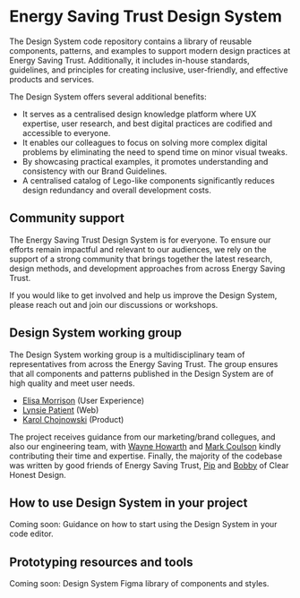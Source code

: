 # Energy Saving Trust Design System

The Design System code repository contains a library of reusable components, patterns, and examples to support modern design practices at Energy Saving Trust. Additionally, it includes in-house standards, guidelines, and principles for creating inclusive, user-friendly, and effective products and services.

The Design System offers several additional benefits:

- It serves as a centralised design knowledge platform where UX expertise, user research, and best digital practices are codified and accessible to everyone.
- It enables our colleagues to focus on solving more complex digital problems by eliminating the need to spend time on minor visual tweaks.
- By showcasing practical examples, it promotes understanding and consistency with our Brand Guidelines.
- A centralised catalog of Lego-like components significantly reduces design redundancy and overall development costs.

## Community support

The Energy Saving Trust Design System is for everyone. To ensure our efforts remain impactful and relevant to our audiences, we rely on the support of a strong community that brings together the latest research, design methods, and development approaches from across Energy Saving Trust.

If you would like to get involved and help us improve the Design System, please reach out and join our discussions or workshops.

## Design System working group

The Design System working group is a multidisciplinary team of representatives from across the Energy Saving Trust. The group ensures that all components and patterns published in the Design System are of high quality and meet user needs.

- [Elisa Morrison](https://github.com/elisa-est) (User Experience)
- [Lynsie Patient](https://github.com/lynsiepatient) (Web)
- [Karol Chojnowski](https://github.com/EST-Karol) (Product)

The project receives guidance from our marketing/brand collegues, and also our engineering team, with [Wayne Howarth](https://github.com/est-wayne) and [Mark Coulson](https://github.com/Mark-Coulson) kindly contributing their time and expertise. Finally, the majority of the codebase was written by good friends of Energy Saving Trust, [Pip](https://github.com/pip-chd) and [Bobby](https://github.com/bobbyCHD) of Clear Honest Design.

## How to use Design System in your project

Coming soon: Guidance on how to start using the Design System in your code editor.

## Prototyping resources and tools 

Coming soon: Design System Figma library of components and  styles.
